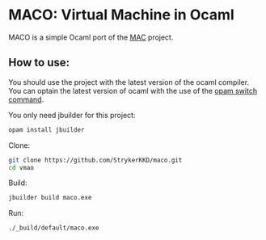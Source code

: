 # MACO: Virtual Machine in Ocaml

MACO is a simple Ocaml port of the [MAC](https://github.com/felixangell/mac) project.

## How to use:
You should use the project with the latest version of the ocaml compiler.
You can optain the latest version of ocaml with the use of the [opam switch command](https://opam.ocaml.org/doc/Usage.html#opam-switch).

You only need jbuilder for this project:
```sh
opam install jbuilder
```

Clone:
```sh
git clone https://github.com/StrykerKKD/maco.git
cd vmao
```

Build:
```sh
jbuilder build maco.exe
```

Run:
```sh
./_build/default/maco.exe
```